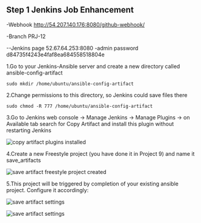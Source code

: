 ## Step 1 Jenkins Job Enhancement

-Webhook
http://54.207.140.176:8080/github-webhook/

-Branch
PRJ-12

--Jenkins page 52.67.64.253:8080 -admin password d84735f4243e4faf8ea684558518804e

1.Go to your Jenkins-Ansible server and create a new directory called ansible-config-artifact

`sudo mkdir /home/ubuntu/ansible-config-artifact`

2.Change permissions to this directory, so Jenkins could save files there 

`sudo chmod -R 777 /home/ubuntu/ansible-config-artifact`

3.Go to Jenkins web console -> Manage Jenkins -> Manage Plugins -> on Available tab search for Copy Artifact and install this plugin without restarting Jenkins

![copy artifact plugins installed](Images/copy-artifact.png)

4.Create a new Freestyle project (you have done it in Project 9) and name it save_artifacts

![save artifact freestyle project created](Images/save-artifact.png)

5.This project will be triggered by completion of your existing ansible project. Configure it accordingly:

![save artifact settings](./Images/save-artifact-setting1.png)

![save artifact settings](./Images/save-artifact-setting2.png)